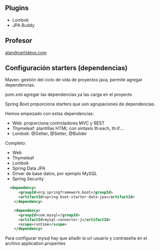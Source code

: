 
## Plugins

* Lombok
* JPA Buddy

## Profesor

alan@certidevs.com

## Configuración starters (dependencias)

Maven: gestión del ciclo de vida de proyectos java, permite agregar dependencias.

pom.xml agregar las dependencias ya las carga en el proyecto

Spring Boot proporciona starters que son agrupaciones de dependencias.

Hemos empezado con estas dependencias:

* Web: proporciona controladores MVC y REST
* Thymeleaf: plantillas HTML con sintaxis th:each, th:if....
* Lombok: @Getter, @Setter, @Builder

Completo:

* Web
* Thymeleaf
* Lombok
* Spring Data JPA
* Driver de base datos, por ejemplo MySQL
* Spring Security

```xml
  <dependency>
      <groupId>org.springframework.boot</groupId>
      <artifactId>spring-boot-starter-data-jpa</artifactId>
    </dependency>

    <dependency>
      <groupId>com.mysql</groupId>
      <artifactId>mysql-connector-j</artifactId>
      <scope>runtime</scope>
    </dependency>
```

Para configurar mysql hay que añadir la url usuario y contraseña en el archivo application.properties